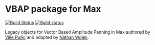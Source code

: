 # VBAP package for Max
[![Build Status](https://travis-ci.org/Cycling74/max-devkit.svg?branch=master)](https://travis-ci.org/Cycling74/max-devkit)
[![Build status](https://ci.appveyor.com/api/projects/status/4u6n0eseaemdp2t5?svg=true)](https://ci.appveyor.com/project/tap/max-devkit)


Legacy objects for Vector Based Amplitude Panning in Max authored by [Ville Pullki](https://people.aalto.fi/index.html#ville_pulkki) and adapted by [Nathan Wolek](https://github.com/nwolek).